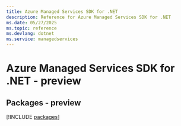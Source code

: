 ```yaml
---
title: Azure Managed Services SDK for .NET
description: Reference for Azure Managed Services SDK for .NET
ms.date: 05/27/2025
ms.topic: reference
ms.devlang: dotnet
ms.service: managedservices
---
```

# Azure Managed Services SDK for .NET - preview
## Packages - preview
[!INCLUDE [packages](managed-services-index.md)]